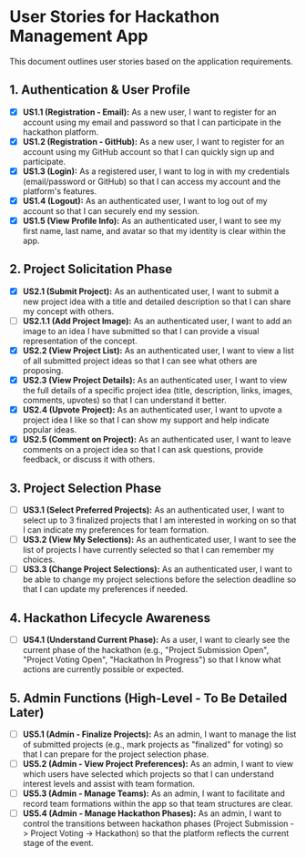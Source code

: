 # User Stories for Hackathon Management App

This document outlines user stories based on the application requirements.

## 1. Authentication & User Profile

- [x] **US1.1 (Registration - Email):** As a new user, I want to register for an account using my email and password so that I can participate in the hackathon platform.
- [x] **US1.2 (Registration - GitHub):** As a new user, I want to register for an account using my GitHub account so that I can quickly sign up and participate.
- [x] **US1.3 (Login):** As a registered user, I want to log in with my credentials (email/password or GitHub) so that I can access my account and the platform's features.
- [x] **US1.4 (Logout):** As an authenticated user, I want to log out of my account so that I can securely end my session.
- [x] **US1.5 (View Profile Info):** As an authenticated user, I want to see my first name, last name, and avatar so that my identity is clear within the app.

## 2. Project Solicitation Phase

- [x] **US2.1 (Submit Project):** As an authenticated user, I want to submit a new project idea with a title and detailed description so that I can share my concept with others.
- [ ] **US2.1.1 (Add Project Image):** As an authenticated user, I want to add an image to an idea I have submitted so that I can provide a visual representation of the concept.
- [x] **US2.2 (View Project List):** As an authenticated user, I want to view a list of all submitted project ideas so that I can see what others are proposing.
- [x] **US2.3 (View Project Details):** As an authenticated user, I want to view the full details of a specific project idea (title, description, links, images, comments, upvotes) so that I can understand it better.
- [x] **US2.4 (Upvote Project):** As an authenticated user, I want to upvote a project idea I like so that I can show my support and help indicate popular ideas.
- [x] **US2.5 (Comment on Project):** As an authenticated user, I want to leave comments on a project idea so that I can ask questions, provide feedback, or discuss it with others.

## 3. Project Selection Phase

- [ ] **US3.1 (Select Preferred Projects):** As an authenticated user, I want to select up to 3 finalized projects that I am interested in working on so that I can indicate my preferences for team formation.
- [ ] **US3.2 (View My Selections):** As an authenticated user, I want to see the list of projects I have currently selected so that I can remember my choices.
- [ ] **US3.3 (Change Project Selections):** As an authenticated user, I want to be able to change my project selections before the selection deadline so that I can update my preferences if needed.

## 4. Hackathon Lifecycle Awareness

- [ ] **US4.1 (Understand Current Phase):** As a user, I want to clearly see the current phase of the hackathon (e.g., "Project Submission Open", "Project Voting Open", "Hackathon In Progress") so that I know what actions are currently possible or expected.

## 5. Admin Functions (High-Level - To Be Detailed Later)

- [ ] **US5.1 (Admin - Finalize Projects):** As an admin, I want to manage the list of submitted projects (e.g., mark projects as "finalized" for voting) so that I can prepare for the project selection phase.
- [ ] **US5.2 (Admin - View Project Preferences):** As an admin, I want to view which users have selected which projects so that I can understand interest levels and assist with team formation.
- [ ] **US5.3 (Admin - Manage Teams):** As an admin, I want to facilitate and record team formations within the app so that team structures are clear.
- [ ] **US5.4 (Admin - Manage Hackathon Phases):** As an admin, I want to control the transitions between hackathon phases (Project Submission -> Project Voting -> Hackathon) so that the platform reflects the current stage of the event.
